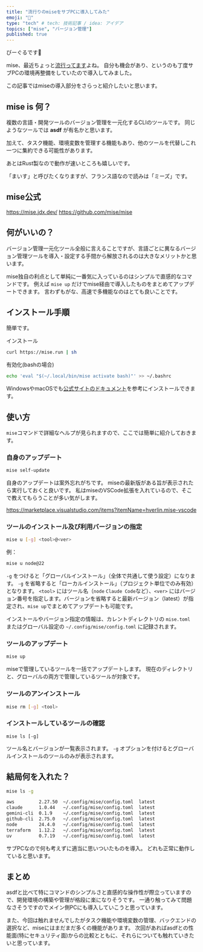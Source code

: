 ```yaml
---
title: "流行りのmiseをサブPCに導入してみた"
emoji: "🐑"
type: "tech" # tech: 技術記事 / idea: アイデア
topics: ["mise", "バージョン管理"]
published: true
---
```


びーぐるです🐶

mise、最近ちょっと[流行ってます](https://zenn.dev/dress_code/articles/a99ff13634bbe6)よね。
自分も機会があり、というのも丁度サブPCの環境再整備をしていたので導入してみました。

この記事ではmiseの導入部分をさらっと紹介したいと思います。

## mise is 何？

複数の言語・開発ツールのバージョン管理を一元化するCLIのツールです。
同じようなツールでは **asdf** が有名かと思います。

加えて、タスク機能、環境変数を管理する機能もあり、他のツールを代替しこれ一つに集約できる可能性があります。

あとはRust製なので動作が速いところも嬉しいです。

「まいす」と呼びたくなりますが、フランス語なので読みは「ミーズ」です。

## mise公式

https://mise.jdx.dev/
https://github.com/mise/mise


## 何がいいの？

バージョン管理一元化ツール全般に言えることですが、言語ごとに異なるバージョン管理ツールを導入・設定する手間から解放されるのは大きなメリットかと思います。

mise独自の利点として単純に一番気に入っているのはシンプルで直感的なコマンドです。
例えば
`mise up`
だけでmise経由で導入したものをまとめてアップデートできます。
言わずもがな、高速で多機能なのはとても良いことです。

## インストール手順

簡単です。

インストール
```bash
curl https://mise.run | sh
```
有効化(bashの場合)

```bash
echo 'eval "$(~/.local/bin/mise activate bash)"' >> ~/.bashrc
```

WindowsやmacOSでも[公式サイトのドキュメント](https://mise.jdx.dev/getting-started.html)を参考にインストールできます。

## 使い方

`mise`コマンドで詳細なヘルプが見られますので、ここでは簡単に紹介しておきます。

### 自身のアップデート

```bash
mise self-update
```

自身のアップデートは案外忘れがちです。
miseの最新版がある旨が表示されたら実行しておくと良いです。
私はmiseのVSCode拡張を入れているので、そこで教えてもらうことが多い気がします。

https://marketplace.visualstudio.com/items?itemName=hverlin.mise-vscode

### ツールのインストール及び利用バージョンの指定

```bash
mise u [-g] <tool>@<ver>
```

例：
```bash
mise u node@22
```

`-g` をつけると「グローバルインストール」（全体で共通して使う設定）になります。
`-g` を省略すると「ローカルインストール」（プロジェクト単位でのみ有効）となります。
`<tool>` にはツール名（`node` `Claude Code`など）、`<ver>` にはバージョン番号を指定します。バージョンを省略すると最新バージョン（latest）が指定され、`mise up`でまとめてアップデートも可能です。

インストールやバージョン指定の情報は、カレントディレクトリの `mise.toml` またはグローバル設定の `~/.config/mise/config.toml` に記録されます。

### ツールのアップデート

```bash
mise up
```
miseで管理しているツールを一括でアップデートします。
現在のディレクトリと、グローバルの両方で管理しているツールが対象です。

### ツールのアンインストール

```bash
mise rm [-g] <tool>
```

### インストールしているツールの確認
```
mise ls [-g]
```

ツール名とバージョンが一覧表示されます。
`-g` オプションを付けるとグローバルインストールのツールのみが表示されます。

## 結局何を入れた？

```bash
mise ls -g
```

```bash
aws         2.27.50  ~/.config/mise/config.toml  latest
claude      1.0.44   ~/.config/mise/config.toml  latest
gemini-cli  0.1.9    ~/.config/mise/config.toml  latest
github-cli  2.75.0   ~/.config/mise/config.toml  latest
node        24.4.0   ~/.config/mise/config.toml  latest
terraform   1.12.2   ~/.config/mise/config.toml  latest
uv          0.7.19   ~/.config/mise/config.toml  latest
```

サブPCなので何も考えずに適当に思いついたものを導入。
どれも正常に動作していると思います。

## まとめ
asdfと比べて特にコマンドのシンプルさと直感的な操作性が際立っていますので、開発環境の構築や管理が格段に楽になりそうです。
一通り触ってみて問題なさそうですのでメイン側PCにも導入していこうと思っています。

また、今回は触れませんでしたがタスク機能や環境変数の管理、バックエンドの選択など、miseにはまだまだ多くの機能があります。
次回があればasdfとの性能面(特にセキュリティ面)からの比較とともに、それらについても触れていきたいと思っています。

